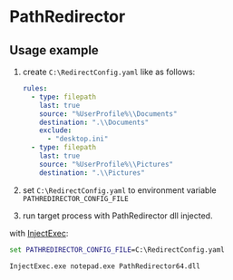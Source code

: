 # PathRedirector

## Usage example

1. create `C:\RedirectConfig.yaml` like as follows:

   ```yaml
   rules:
     - type: filepath
       last: true
       source: "%UserProfile%\\Documents"
       destination: ".\\Documents"
       exclude:
         - "desktop.ini"
     - type: filepath
       last: true
       source: "%UserProfile%\\Pictures"
       destination: ".\\Pictures"
   ```

2. set `C:\RedirectConfig.yaml` to environment variable `PATHREDIRECTOR_CONFIG_FILE`

3. run target process with PathRedirector dll injected.

with [InjectExec](https://github.com/SegaraRai/InjectExec):

```bat
set PATHREDIRECTOR_CONFIG_FILE=C:\RedirectConfig.yaml

InjectExec.exe notepad.exe PathRedirector64.dll
```
